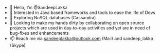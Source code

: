 - 👋 Hello, I’m @SandeepLakka
- 👀 Interested in Java based frameworks and tools to ease the life of Devs
- 🎡 Exploring NoSQL databases (Cassandra)
- 💞️ Looking to make my hands dirty by collaborating on open source projects which are used in day-to-day activities and yet are in need of bug-fixes and enhancements
- 📫 Reach me via sandeeplakka@outlook.com (Mail) and sandeep_lakka (Skype)

<!---
SandeepLakka/SandeepLakka is a ✨ special ✨ repository because its `README.md` (this file) appears on your GitHub profile.
You can click the Preview link to take a look at your changes.
--->
